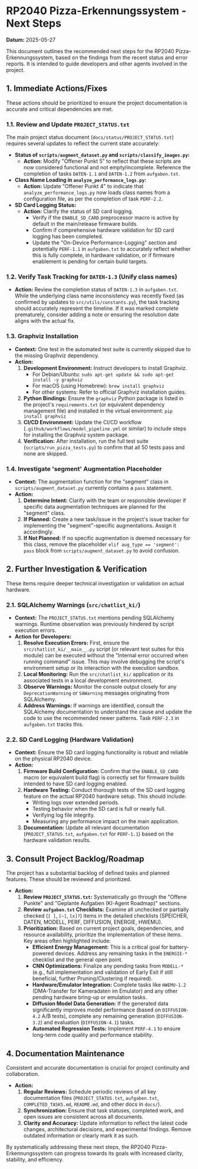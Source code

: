 # RP2040 Pizza-Erkennungssystem - Next Steps

**Datum:** 2025-05-27

This document outlines the recommended next steps for the RP2040 Pizza-Erkennungssystem, based on the findings from the recent status and error reports. It is intended to guide developers and other agents involved in the project.

## 1. Immediate Actions/Fixes

These actions should be prioritized to ensure the project documentation is accurate and critical dependencies are met.

### 1.1. Review and Update `PROJECT_STATUS.txt`

The main project status document (`docs/status/PROJECT_STATUS.txt`) requires several updates to reflect the current state accurately:

*   **Status of `scripts/augment_dataset.py` and `scripts/classify_images.py`:**
    *   **Action:** Modify "Offener Punkt 5" to reflect that these scripts are now considered functional and not empty/incomplete. Reference the completion of tasks `DATEN-1.1` and `DATEN-1.2` from `aufgaben.txt`.
*   **Class Name Loading in `analyze_performance_logs.py`:**
    *   **Action:** Update "Offener Punkt 4" to indicate that `analyze_performance_logs.py` now loads class names from a configuration file, as per the completion of task `PERF-2.2`.
*   **SD Card Logging Status:**
    *   **Action:** Clarify the status of SD card logging.
        *   Verify if the `ENABLE_SD_CARD` preprocessor macro is active by default in the main/release firmware builds.
        *   Confirm if comprehensive hardware validation for SD card logging has been completed.
        *   Update the "On-Device Performance-Logging" section and potentially `PERF-1.1` in `aufgaben.txt` to accurately reflect whether this is fully complete, in hardware validation, or if firmware enablement is pending for certain build targets.

### 1.2. Verify Task Tracking for `DATEN-1.3` (Unify class names)

*   **Action:** Review the completion status of `DATEN-1.3` in `aufgaben.txt`. While the underlying class name inconsistency was recently fixed (as confirmed by updates to `src/utils/constants.py`), the task tracking should accurately represent the timeline. If it was marked complete prematurely, consider adding a note or ensuring the resolution date aligns with the actual fix.

### 1.3. Graphviz Installation

*   **Context:** One test in the automated test suite is currently skipped due to the missing Graphviz dependency.
*   **Action:**
    1.  **Development Environment:** Instruct developers to install Graphviz.
        *   For Debian/Ubuntu: `sudo apt-get update && sudo apt-get install -y graphviz`
        *   For macOS (using Homebrew): `brew install graphviz`
        *   For other systems: Refer to official Graphviz installation guides.
    2.  **Python Bindings:** Ensure the `graphviz` Python package is listed in the project's `requirements.txt` (or equivalent dependency management file) and installed in the virtual environment: `pip install graphviz`
    3.  **CI/CD Environment:** Update the CI/CD workflow (`.github/workflows/model_pipeline.yml` or similar) to include steps for installing the Graphviz system package.
    4.  **Verification:** After installation, run the full test suite (`scripts/run_pizza_tests.py`) to confirm that all 50 tests pass and none are skipped.

### 1.4. Investigate 'segment' Augmentation Placeholder

*   **Context:** The augmentation function for the "segment" class in `scripts/augment_dataset.py` currently contains a `pass` statement.
*   **Action:**
    1.  **Determine Intent:** Clarify with the team or responsible developer if specific data augmentation techniques are planned for the "segment" class.
    2.  **If Planned:** Create a new task/issue in the project's issue tracker for implementing the "segment"-specific augmentations. Assign it accordingly.
    3.  **If Not Planned:** If no specific augmentation is deemed necessary for this class, remove the placeholder `elif aug_type == 'segment': pass` block from `scripts/augment_dataset.py` to avoid confusion.

## 2. Further Investigation & Verification

These items require deeper technical investigation or validation on actual hardware.

### 2.1. SQLAlchemy Warnings (`src/chatlist_ki/`)

*   **Context:** The `PROJECT_STATUS.txt` mentions pending SQLAlchemy warnings. Runtime observation was previously hindered by script execution errors.
*   **Action for Developers:**
    1.  **Resolve Execution Errors:** First, ensure the `src/chatlist_ki/__main__.py` script (or relevant test suites for this module) can be executed without the "Internal error occurred when running command" issue. This may involve debugging the script's environment setup or its interaction with the execution sandbox.
    2.  **Local Monitoring:** Run the `src/chatlist_ki/` application or its associated tests in a local development environment.
    3.  **Observe Warnings:** Monitor the console output closely for any `DeprecationWarning` or `SAWarning` messages originating from SQLAlchemy.
    4.  **Address Warnings:** If warnings are identified, consult the SQLAlchemy documentation to understand the cause and update the code to use the recommended newer patterns. Task `PERF-2.3` in `aufgaben.txt` tracks this.

### 2.2. SD Card Logging (Hardware Validation)

*   **Context:** Ensure the SD card logging functionality is robust and reliable on the physical RP2040 device.
*   **Action:**
    1.  **Firmware Build Configuration:** Confirm that the `ENABLE_SD_CARD` macro (or equivalent build flag) is correctly set for firmware builds intended to have SD card logging enabled.
    2.  **Hardware Testing:** Conduct thorough tests of the SD card logging feature on the actual RP2040 hardware setup. This should include:
        *   Writing logs over extended periods.
        *   Testing behavior when the SD card is full or nearly full.
        *   Verifying log file integrity.
        *   Measuring any performance impact on the main application.
    3.  **Documentation:** Update all relevant documentation (`PROJECT_STATUS.txt`, `aufgaben.txt` for `PERF-1.1`) based on the hardware validation results.

## 3. Consult Project Backlog/Roadmap

The project has a substantial backlog of defined tasks and planned features. These should be reviewed and prioritized.

*   **Action:**
    1.  **Review `PROJECT_STATUS.txt`:** Systematically go through the "Offene Punkte" and "Geplante Aufgaben (KI-Agent Roadmap)" sections.
    2.  **Review `aufgaben.txt` Checklists:** Examine all unchecked or partially checked (`[ ]`, `[~]`, `[x]?`) items in the detailed checklists (SPEICHER, DATEN, MODELL, PERF, DIFFUSION, ENERGIE, HWEMU).
    3.  **Prioritization:** Based on current project goals, dependencies, and resource availability, prioritize the implementation of these items. Key areas often highlighted include:
        *   **Efficient Energy Management:** This is a critical goal for battery-powered devices. Address any remaining tasks in the `ENERGIE-*` checklist and the general open point.
        *   **CNN Optimizations:** Finalize any pending tasks from `MODELL-*` (e.g., full implementation and validation of Early Exit if still beneficial, further Pruning/Clustering if required).
        *   **Hardware/Emulator Integration:** Complete tasks like `HWEMU-1.2` (DMA-Transfer for Kameradaten im Emulator) and any other pending hardware bring-up or emulation tasks.
        *   **Diffusion Model Data Generation:** If the generated data significantly improves model performance (based on `DIFFUSION-4.2` A/B tests), complete any remaining generation (`DIFFUSION-3.2`) and evaluation (`DIFFUSION-4.1`) tasks.
        *   **Automated Regression Tests:** Implement `PERF-4.1` to ensure long-term code quality and performance stability.

## 4. Documentation Maintenance

Consistent and accurate documentation is crucial for project continuity and collaboration.

*   **Action:**
    1.  **Regular Reviews:** Schedule periodic reviews of all key documentation files (`PROJECT_STATUS.txt`, `aufgaben.txt`, `COMPLETED_TASKS.md`, `README.md`, and other docs in `docs/`).
    2.  **Synchronization:** Ensure that task statuses, completed work, and open issues are consistent across all documents.
    3.  **Clarity and Accuracy:** Update information to reflect the latest code changes, architectural decisions, and experimental findings. Remove outdated information or clearly mark it as such.

By systematically addressing these next steps, the RP2040 Pizza-Erkennungssystem can progress towards its goals with increased clarity, stability, and efficiency.
